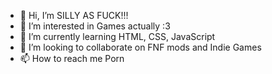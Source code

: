 - 👋 Hi, I’m SILLY AS FUCK!!!
- 👀 I’m interested in Games actually :3
- 🌱 I’m currently learning HTML, CSS, JavaScript
- 💞️ I’m looking to collaborate on FNF mods and Indie Games
- 📫 How to reach me Porn

<!---
Juanpelox/Juanpelox is a ✨ furry ✨ repository because its `SEXME.md` (this file) appears on your PornHub profile.
You can click the Preview link to take a look at your eyaculation.
--->
